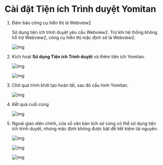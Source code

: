 # Cài đặt Tiện ích Trình duyệt Yomitan

1. Đảm bảo công cụ hiển thị là Webview2
  
   Sử dụng tiện ích trình duyệt yêu cầu Webview2. Trừ khi hệ thống không hỗ trợ Webview2, công cụ hiển thị mặc định sẽ là Webview2.

   ![img](https://image.lunatranslator.org/zh/yomitan.png)

1. Kích hoạt **Sử dụng Tiện ích Trình duyệt** và thêm tiện ích Yomitan.

   ![img](https://image.lunatranslator.org/zh/yomitan3.png)

   ![img](https://image.lunatranslator.org/zh/yomitan2.png)

1. Chờ quá trình khởi tạo hoàn tất, sau đó cấu hình Yomitan.

   ![img](https://image.lunatranslator.org/zh/yomitan4.png)

1. Kết quả cuối cùng

   ![img](https://image.lunatranslator.org/zh/yomitan5.png)

1. Ngoài giao diện chính, cửa sổ văn bản lịch sử cũng có thể sử dụng tiện ích trình duyệt, nhưng mặc định không được bật để tiết kiệm tài nguyên.

   ![img](https://image.lunatranslator.org/zh/yomitan7.png)

   ![img](https://image.lunatranslator.org/zh/yomitan6.png)

   ![img](https://image.lunatranslator.org/zh/yomitan8.png)